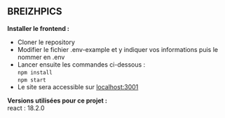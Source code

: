 ## BREIZHPICS 

**Installer le frontend :**  
- Cloner le repository  
- Modifier le fichier .env-example et y indiquer vos informations puis le nommer en .env
- Lancer ensuite les commandes ci-dessous :  
``` npm install ```  
``` npm start ```  
- Le site sera accessible sur [localhost:3001](http:\\localhost:3001)  
  
**Versions utilisées pour ce projet :**  
react : 18.2.0  